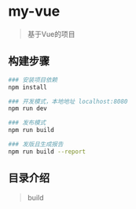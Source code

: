# my-vue

> 基于Vue的项目

## 构建步骤

``` bash
### 安装项目依赖
npm install

### 开发模式，本地地址 localhost:8080
npm run dev

### 发布模式
npm run build

### 发版且生成报告
npm run build --report
```
## 目录介绍

> build
		
